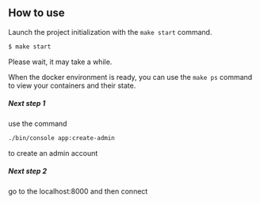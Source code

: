 ## How to use

Launch the project initialization with the ```make start``` command.

```bash
$ make start
```

Please wait, it may take a while.

When the docker environment is ready, you can use the ```make ps``` command to view your containers and their state.

##### Next step 1
use the command
``` bash
./bin/console app:create-admin
```

to create an admin account

##### Next step 2
go to the localhost:8000 and then connect
